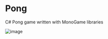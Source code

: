 # Pong
C# Pong game written with MonoGame libraries

![image](https://github.com/LinguiniAlfredo/Pong/assets/83179665/a86791f1-adb0-465b-9562-9adce8ce8d4b)

